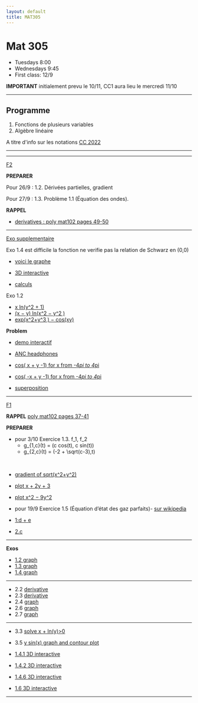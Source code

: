 ```yaml
---
layout: default
title: MAT305
---
```



# Mat 305


- Tuesdays 8:00
- Wednesdays 9:45
- First class: 12/9

**IMPORTANT**  initialement prevu le 10/11,  CC1 aura lieu le mercredi 11/10

---

## Programme

1.  Fonctions de plusieurs variables
1.  Algèbre linéaire


A titre d'info  sur
les notations [CC 2022](./CC1_MAT305.pdf)
<!-- - [web page avec tous les documents](https://www-fourier.ujf-grenoble.fr/~eherscov/index-mat305-2022.php) -->
<!-- - [2021 TD archived page](./MAT305_index.md) -->
<!-- - [mes calculs](./uniqueness.pdf) -->

---

<!-- - [CC2 du  9/11/22 sujet + bareme + correction](./CC2_MAT305.pdf) -->


<!-- - [CC1 du 8/10](./CC1_MAT305.pdf) -->
<!-- 	- [correction](./CC1_corr.pdf) -->
<!-- 	- [la courbe](https://www.wolframalpha.com/input?i=plot+%281+-+t%5E2%2C++t%5E3%2F4+-+3t%29) -->
<!-- 	- [vecteur velocite](https://www.wolframalpha.com/input?i=derivative+t+of++%281+-+t%5E2%2C++t%5E3%2F4+-+3t%29) -->
<!-- 	- [exo 2](https://www.wolframalpha.com/input?i=xy%5E2+%E2%88%92+y%5E3+%2B+log%281+%E2%88%92+x%5E2+%E2%88%92+y%5E2+%29) -->
<!-- 	- [f_yx](https://www.wolframalpha.com/input?i=derivate+y+of+y%5E2+-+%282+x%29%2F%281+-+x%5E2+-+y%5E2%29) -->
<!-- 	- [f_xy](https://www.wolframalpha.com/input?i=derivative+x+of+y+%282+x+-+3+y+-+2%2F%281+-+x%5E2+-+y%5E2%29%29) -->

<!-- --- -->

<!-- ## Exos a preparer -->

<!-- <!-1- - **Pour 20/9 preparer F1 exos 5 et 6.** -1-> -->
<!-- <!-1- - **Pour 21/9 preparer F1 exos 7 et 8** -1-> -->
<!-- <!-1- - **Pour 27/9 preparer F2 exo 2:** -1-> -->
<!-- <!-1- - **Pour 4/10 preparer F2 exo 6:** -1-> -->
<!-- <!-1- - **Pour 5/10 preparer F2 exo 7:** -1-> -->
<!-- <!-1- 	- calculer les derivees partielles pour chaque fonction -1-> -->
<!-- <!-1- 	- Verifier avec Wolfram ex [exo 2.1](https://www.wolframalpha.com/input?i=x+ln%28+y%5E2+%2B+1%29) -1-> -->
<!-- <!-1- <!-2- $\partial f/\partial x, \partial f/\partial y$ pour -2-> -1-> --> 


<!-- --- -->

<!-- ## Feuilles avec commentaires -->

<!-- --- -->

<!-- - [Inversion](./inverse.pdf) -->
<!-- - [Diagonalisation bis](./diag.pdf) -->

<!-- [F6](https://www-fourier.ujf-grenoble.fr/~eherscov/MAT305/MAT305-TD6.pdf) -->
<!-- - [correction](./f5_corr_1.pdf) -->

<!-- --- -->

<!-- [F5](https://www-fourier.ujf-grenoble.fr/~eherscov/MAT305/MAT305-TD5.pdf) -->
<!-- - [correction 1](./f4_corr_1.pdf) -->
<!-- - [correction 2](./f4_corr_2.pdf) -->
<!-- - [correction 3](./f4_corr_3.pdf) -->



<!-- --- -->

<!-- [F4](https://www-fourier.ujf-grenoble.fr/~eherscov/MAT305/MAT305-TD4.pdf) -->
<!-- - [ebauche de correction](./f3_corr.pdf) -->
<!-- - [correction exos 5 & 6](./f3_corr_2.pdf) -->

<!-- --- -->

<!-- [F3](https://www-fourier.ujf-grenoble.fr/~eherscov/MAT305/MAT305-TD3.pdf) -->

<!-- **Rappel** -->

<!-- - [Algebre lineaire](./polyMAT102-espace_vect.pdf) -->

<!-- - exo 1 --> 
<!-- 	1. OK -->
<!-- 	1. OK -->
<!-- 	1. OK -->
<!-- 	1. OK -->
<!-- 	1. OK --> 
<!-- 	1. non -->
<!-- 	1. OK -->
<!-- 	1. non -->
<!-- 	1. OK -->

<!-- - exo 4 a/ -->
<!-- 	1. OK -->
<!-- 	1. NON  $F_2(2,0), 2F_2(1,0)$ -->
<!-- 	1. OK -->
<!-- 	1. OK -->


<!-- - exo 5 [correction de 2021](./correction_f2exo6.pdf) -->

<!-- - exo 7-8 et 9-12 [correction](./correction_rest.pdf) -->
<!-- 	- [notes](http://mathix.org/linux/wp-content/uploads/2013/02/Expose-43.pdf) -->
<!-- 	- [les reflexions en chimie](https://fr.wikipedia.org/wiki/%C3%89nantiom%C3%A9rie#:~:text=L'%C3%A9nantiom%C3%A9rie%20est%20une%20propri%C3%A9t%C3%A9,deux%20%C3%A9nantiom%C3%A8res%20est%20dite%20chirale.) -->

<!-- --- -->

<!-- [F2](https://www-fourier.ujf-grenoble.fr/~eherscov/MAT305/MAT305-TD2.pdf) -->

<!-- 1. [droites et plans : poly mat102 pages 30-34](./polyMAT102-lines.pdf) -->

<!-- **Exos** -->

<!-- - [correction exo 1 et 2](./f6_corr_1.pdf) -->
<!-- - [correction exo  2 suite](./f6_corr_bis.pdf) -->

<!-- - [exo 1 : representation graphique](./f2_exo1.md) -->
<!-- 	1. [ellipse](https://mathworld.wolfram.com/Ellipse.html) -->
<!-- 	1. ellipse -->
<!-- 	1. demi droite -->

<!-- - [derivee $f_{xy}$](https://www.wolframalpha.com/input?i=derivative+x+of+-%282+y%29%2F%28x+%2B+y%29+-+log%28x%5E2+-+y%5E2%29) -->
<!-- - [derivee $f_{yx}$](https://www.wolframalpha.com/input?i=derivative+y+of+%282+x%29%2F%28x+%2B+y%29+%2B+log%28x%5E2+-+y%5E2%29) -->

<!-- - [exo 2.3](https://www.wolframalpha.com/input?i=exp%28x%5E2+%2B+y%5E2%29+%2B+cos%28xy%29) -->
<!-- - [derivee $f_{yx}$](https://www.wolframalpha.com/input?i=derivate+y+of+2+e%5E%28x%5E2+%2B+y%5E2%29+x+-+y+sin%28x+y%29) -->
<!-- - [derivee $f_{xy}$](https://www.wolframalpha.com/input?i=derivate+x+of+2+e%5E%28x%5E2+%2B+y%5E2%29+y+-+x+sin%28x+y%29) -->


<!-- - exo 4 --> 
<!-- 	- [la courbe](https://www.wolframalpha.com/input?i=plot+y%5E2+%E2%88%92+x%5E3+%E2%88%92+x%5E2+%3D0) -->
<!-- 	- [x en fonction de t](https://www.wolframalpha.com/input?i=solve+++t%5E2+x%5E2+%E2%88%92+x%5E3+%E2%88%92+x%5E2+%3D+0) -->
<!-- 	- [la courbe parametree par t](https://www.wolframalpha.com/input?i=plot+%28+t%5E2+-+1%2C+t%28+t%5E2+-+1%29+%29+t+from+-+1.5+to+1.5) -->
<!-- - exo 5 --> 
<!-- 	1. [$`x^2 + y^2`$](https://www.wolframalpha.com/input?i=plot+gradient+x%5E2+%2B+y%5E2) -->
<!-- 	1. [$`x^2 -  y^2`$](https://www.wolframalpha.com/input?i=plot+gradient+x%5E2+-++y%5E2) -->
<!-- 	1. [$`x^2 + cos(y)`$ ](https://www.wolframalpha.com/input?i=plot+gradient+x%5E2+%2B+cos%28y%29) -->

<!-- - exo 6 ensembles de niveaux -->
<!-- 	1. cercle -->
<!-- 	1. 2 droites --> 
<!-- 		-[graphe 3D interactive](./half_pipe.html) -->
<!-- 	1. droite -->
<!-- 	1. [Hyperbole](https://fr.wikipedia.org/wiki/Hyperbole_(math%C3%A9matiques)#%C3%89quations) -->
<!-- 		- [graphe 3D interactive](./saddle2.html) -->

<!-- A savoir : -->
<!-- 1. [cosh(t)](https://fr.wikipedia.org/wiki/Cosinus_hyperbolique) -->
<!-- 1. [x^2 - y^2](https://www.wolframalpha.com/input?i=level+curves+x%5E2+-+y%5E2) -->

<!-- - exo 7 --> 
<!-- 	- [graphe avec ensembles de niveaux](https://www.wolframalpha.com/input?i=plot+2x%5E2%2B5y%5E2%E2%88%922x+y) -->
<!-- 	- [gradient](https://www.wolframalpha.com/input?i=gradient+2x%5E2%2B5y%5E2%E2%88%922x+y) -->


---

[F2](./F2_2023exos.pdf)

**PREPARER** 

Pour 26/9 : 1.2. Dérivées partielles, gradient 

Pour 27/9 : 1.3. Problème 1.1 (Équation des ondes).




**RAPPEL** 
-  [derivatives : poly mat102 pages 49-50](./mat102_functions.pdf)

---

[Exo supplementaire](./supp_exo.pdf)

Exo 1.4 est difficile  la fonction ne verifie pas la relation de Schwarz en (0,0)

- [voici le graphe](https://www.wolframalpha.com/input/?i=derivative+of+xy%28x%5E2-y%5E2%29%2F%28x%5E2%2By%5E2%29)
- [3D interactive](./monkey.html)

- [calculs](./f6_corr_bis.pdf)

Exo 1.2

- [x ln(y^2 + 1)](https://www.wolframalpha.com/input?i=derivative+of+x+ln%28y%5E2+%2B+1%29)
- [(x − y) ln(x^2 − y^2 )](https://www.wolframalpha.com/input?i=derivative+of+%28x+%E2%88%92+y%29+ln%28x%5E2+%E2%88%92+y%5E2+%29%3B)
- [exp(x^2+y^3 ) − cos(xy)](https://www.wolframalpha.com/input?i=derivative+of+exp%28x%5E2%2By%5E3+%29+%E2%88%92+cos%28xy%29)

**Problem**

- [demo interactif](https://demonstrations.wolfram.com/LaSuperpositionDeDeuxOndesFrench/)
- [ANC headphones](https://en.wikipedia.org/wiki/Noise-cancelling_headphones)


- [cos( x + y -1) for x from -4*pi to 4*pi](https://www.wolframalpha.com/input?i=plot+cos%28+x+%2B+y+-1%29+for+x+from+-4*pi+to+4*pi+)
- [cos( -x + y -1) for x from -4*pi to 4*pi](https://www.wolframalpha.com/input?i=plot+cos%28-+x+%2B+y+-1%29+for+x+from+-4*pi+to+4*pi+)
- [superposition](https://www.wolframalpha.com/input?i=plot+cos%28+x+%2B+y+-1%29+%2B+cos%28+-x+%2B+y+-1%29+for+x+from+-2*pi+to+2*pi+)


---

[F1](./F1_2023exos.pdf)


**RAPPEL** [poly mat102 pages 37-41](./mat102_functions.pdf)

**PREPARER** 

- pour 3/10 Exercice 1.3. f_1, f_2
    * g_{1,c}(t) = (c cos(t), c sin(t))
    * g_{2,c}(t) = (-2 + \sqrt(c-3),t)

<br>

- [gradient of sqrt(x^2+y^2)](https://www.wolframalpha.com/input?i=gradient+of+sqrt%28x%5E2%2By%5E2%29)
- [plot x + 2y + 3](https://www.wolframalpha.com/input?i=plot+x+%2B+2y+%2B+3)
- [plot x^2 − 9y^2](https://www.wolframalpha.com/input?i=plot+x%5E2+%E2%88%92+9y%5E2)


- pour 19/9 Exercice 1.5 (Équation d’état des gaz parfaits)- [sur wikipedia](https://fr.wikipedia.org/wiki/Loi_des_gaz_parfaits)
- [1:d + e](https://www.wolframalpha.com/input?i=plot+xy+for+x+from+0+to+10+and+y+from+0+to+10)
- [2.c](https://www.wolframalpha.com/input?i=plot+y%2Fx+for+x+from+0+to+2+and+y+from+0+to+2)



---

**Exos**


- [1.2 graph](https://www.wolframalpha.com/input?i=plot+-2x+%2B+3)
- [1.3 graph](https://www.wolframalpha.com/input?i=plot++1+%2B+1%2F%28x+%2B+2%29)
- [1.4 graph](https://www.wolframalpha.com/input?i=plot++%7C2x+-3%7C)

---

- 2.2 [derivative](https://www.wolframalpha.com/input?i=derivative+sqrt%283+-+2x%29)
- 2.3 [derivative](https://www.wolframalpha.com/input?i=derivative+1%2F%28x%5E2%2B1%29)
- 2.4 [graph](https://www.wolframalpha.com/input?i=plot+%28x-1%29%2F%28x%2B1%29)
- 2.6 [graph](https://www.wolframalpha.com/input?i=plot+exp%28-x%5E2%29)
- 2.7 [graph](https://www.wolframalpha.com/input?i=plot+cos%281%2Fx%29+for+x+from+0+to+pi)

---

- 3.3 [solve  x + ln(y)>0](https://www.wolframalpha.com/input?i=solve++x+%2B+ln%28y%29%3E0)
- 3.5 [y sin(x) graph and contour plot](https://www.wolframalpha.com/input?i=plot+y+sin%28x%29++for+x+from+-2pi+to+2pi+and++y+from+-1+to+1)

- [1.4.1 3D interactive](./cone.html)
- [1.4.2 3D interactive](./half_pipe.html)
<!-- - [1.7](https://www.wolframalpha.com/input?i=plot++x+%2B+2y+%2B+3) -->
<!-- - [x + 2y + 3 = 0](https://www.wolframalpha.com/input?i=+y+%3D+-%28+x%2B+3%29%2F2) -->
<!-- - [1.10](https://www.wolframalpha.com/input?i=plot+++%E2%88%92x+%2B+y) -->
- [1.4.6 3D interactive](./plane_x.html)


- [1.6 3D interactive](./cos_cone.html)

---

<!-- [Diagonalisation solutions](./sols.md) -->
